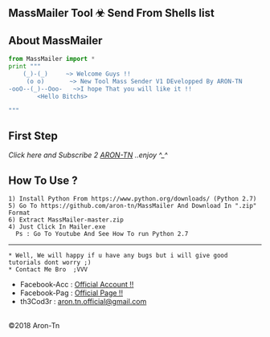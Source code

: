 ## MassMailer Tool ☣ Send From Shells list


About MassMailer
------

```python
from MassMailer import *  
print """ 
    (_)-(_)     ~> Welcome Guys !!
     (o o)       ~> New Tool Mass Sender V1 DEvelopped By ARON-TN
-ooO--(_)--Ooo-   ~>I hope That you will like it !!
        <Hello Bitchs>

"""
```
**First Step**
----------
*Click here and Subscribe 2 <a href="https://www.youtube.com/AronTnXofficial">ARON-TN</a> ..enjoy ^_^*

**How To Use ?**
----------

```
1) Install Python From https://www.python.org/downloads/ (Python 2.7)
5) Go To https://github.com/aron-tn/MassMailer And Download In ".zip" Format
6) Extract MassMailer-master.zip 
4) Just Click In Mailer.exe
  Ps : Go To Youtube And See How To run Python 2.7
```

----------
```
* Well, We will happy if u have any bugs but i will give good tutorials dont worry ;)
* Contact Me Bro  ;VVV
```
*    Facebook-Acc : <a href="https://facebook.com/amyr.gov.tn" target="_blank">Official Account !!</a>
*    Facebook-Pag : <a href="https://www.facebook.com/Aron.Tn/" target="_blank">Official Page !!</a>
*    th3Cod3r : <a href="mailto:aron.tn.official@gmail.com">aron.tn.official@gmail.com</a>

<br>©2018 Aron-Tn

